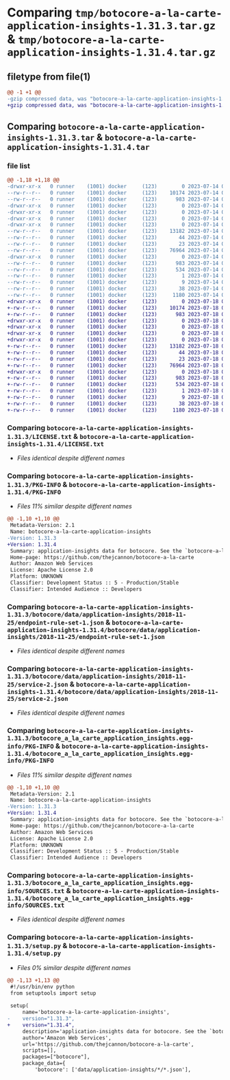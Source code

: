 # Comparing `tmp/botocore-a-la-carte-application-insights-1.31.3.tar.gz` & `tmp/botocore-a-la-carte-application-insights-1.31.4.tar.gz`

## filetype from file(1)

```diff
@@ -1 +1 @@
-gzip compressed data, was "botocore-a-la-carte-application-insights-1.31.3.tar", last modified: Fri Jul 14 01:45:56 2023, max compression
+gzip compressed data, was "botocore-a-la-carte-application-insights-1.31.4.tar", last modified: Tue Jul 18 01:54:59 2023, max compression
```

## Comparing `botocore-a-la-carte-application-insights-1.31.3.tar` & `botocore-a-la-carte-application-insights-1.31.4.tar`

### file list

```diff
@@ -1,18 +1,18 @@
-drwxr-xr-x   0 runner    (1001) docker     (123)        0 2023-07-14 01:45:56.330514 botocore-a-la-carte-application-insights-1.31.3/
--rw-r--r--   0 runner    (1001) docker     (123)    10174 2023-07-14 01:45:56.000000 botocore-a-la-carte-application-insights-1.31.3/LICENSE.txt
--rw-r--r--   0 runner    (1001) docker     (123)      983 2023-07-14 01:45:56.330514 botocore-a-la-carte-application-insights-1.31.3/PKG-INFO
-drwxr-xr-x   0 runner    (1001) docker     (123)        0 2023-07-14 01:45:56.330514 botocore-a-la-carte-application-insights-1.31.3/botocore/
-drwxr-xr-x   0 runner    (1001) docker     (123)        0 2023-07-14 01:45:56.330514 botocore-a-la-carte-application-insights-1.31.3/botocore/data/
-drwxr-xr-x   0 runner    (1001) docker     (123)        0 2023-07-14 01:45:56.330514 botocore-a-la-carte-application-insights-1.31.3/botocore/data/application-insights/
-drwxr-xr-x   0 runner    (1001) docker     (123)        0 2023-07-14 01:45:56.330514 botocore-a-la-carte-application-insights-1.31.3/botocore/data/application-insights/2018-11-25/
--rw-r--r--   0 runner    (1001) docker     (123)    13182 2023-07-14 01:45:44.000000 botocore-a-la-carte-application-insights-1.31.3/botocore/data/application-insights/2018-11-25/endpoint-rule-set-1.json
--rw-r--r--   0 runner    (1001) docker     (123)       44 2023-07-14 01:45:44.000000 botocore-a-la-carte-application-insights-1.31.3/botocore/data/application-insights/2018-11-25/examples-1.json
--rw-r--r--   0 runner    (1001) docker     (123)       23 2023-07-14 01:45:44.000000 botocore-a-la-carte-application-insights-1.31.3/botocore/data/application-insights/2018-11-25/paginators-1.json
--rw-r--r--   0 runner    (1001) docker     (123)    76964 2023-07-14 01:45:44.000000 botocore-a-la-carte-application-insights-1.31.3/botocore/data/application-insights/2018-11-25/service-2.json
-drwxr-xr-x   0 runner    (1001) docker     (123)        0 2023-07-14 01:45:56.330514 botocore-a-la-carte-application-insights-1.31.3/botocore_a_la_carte_application_insights.egg-info/
--rw-r--r--   0 runner    (1001) docker     (123)      983 2023-07-14 01:45:56.000000 botocore-a-la-carte-application-insights-1.31.3/botocore_a_la_carte_application_insights.egg-info/PKG-INFO
--rw-r--r--   0 runner    (1001) docker     (123)      534 2023-07-14 01:45:56.000000 botocore-a-la-carte-application-insights-1.31.3/botocore_a_la_carte_application_insights.egg-info/SOURCES.txt
--rw-r--r--   0 runner    (1001) docker     (123)        1 2023-07-14 01:45:56.000000 botocore-a-la-carte-application-insights-1.31.3/botocore_a_la_carte_application_insights.egg-info/dependency_links.txt
--rw-r--r--   0 runner    (1001) docker     (123)        9 2023-07-14 01:45:56.000000 botocore-a-la-carte-application-insights-1.31.3/botocore_a_la_carte_application_insights.egg-info/top_level.txt
--rw-r--r--   0 runner    (1001) docker     (123)       38 2023-07-14 01:45:56.330514 botocore-a-la-carte-application-insights-1.31.3/setup.cfg
--rw-r--r--   0 runner    (1001) docker     (123)     1180 2023-07-14 01:45:56.000000 botocore-a-la-carte-application-insights-1.31.3/setup.py
+drwxr-xr-x   0 runner    (1001) docker     (123)        0 2023-07-18 01:54:59.152171 botocore-a-la-carte-application-insights-1.31.4/
+-rw-r--r--   0 runner    (1001) docker     (123)    10174 2023-07-18 01:54:58.000000 botocore-a-la-carte-application-insights-1.31.4/LICENSE.txt
+-rw-r--r--   0 runner    (1001) docker     (123)      983 2023-07-18 01:54:59.152171 botocore-a-la-carte-application-insights-1.31.4/PKG-INFO
+drwxr-xr-x   0 runner    (1001) docker     (123)        0 2023-07-18 01:54:59.152171 botocore-a-la-carte-application-insights-1.31.4/botocore/
+drwxr-xr-x   0 runner    (1001) docker     (123)        0 2023-07-18 01:54:59.152171 botocore-a-la-carte-application-insights-1.31.4/botocore/data/
+drwxr-xr-x   0 runner    (1001) docker     (123)        0 2023-07-18 01:54:59.152171 botocore-a-la-carte-application-insights-1.31.4/botocore/data/application-insights/
+drwxr-xr-x   0 runner    (1001) docker     (123)        0 2023-07-18 01:54:59.152171 botocore-a-la-carte-application-insights-1.31.4/botocore/data/application-insights/2018-11-25/
+-rw-r--r--   0 runner    (1001) docker     (123)    13182 2023-07-18 01:54:49.000000 botocore-a-la-carte-application-insights-1.31.4/botocore/data/application-insights/2018-11-25/endpoint-rule-set-1.json
+-rw-r--r--   0 runner    (1001) docker     (123)       44 2023-07-18 01:54:49.000000 botocore-a-la-carte-application-insights-1.31.4/botocore/data/application-insights/2018-11-25/examples-1.json
+-rw-r--r--   0 runner    (1001) docker     (123)       23 2023-07-18 01:54:49.000000 botocore-a-la-carte-application-insights-1.31.4/botocore/data/application-insights/2018-11-25/paginators-1.json
+-rw-r--r--   0 runner    (1001) docker     (123)    76964 2023-07-18 01:54:49.000000 botocore-a-la-carte-application-insights-1.31.4/botocore/data/application-insights/2018-11-25/service-2.json
+drwxr-xr-x   0 runner    (1001) docker     (123)        0 2023-07-18 01:54:59.152171 botocore-a-la-carte-application-insights-1.31.4/botocore_a_la_carte_application_insights.egg-info/
+-rw-r--r--   0 runner    (1001) docker     (123)      983 2023-07-18 01:54:59.000000 botocore-a-la-carte-application-insights-1.31.4/botocore_a_la_carte_application_insights.egg-info/PKG-INFO
+-rw-r--r--   0 runner    (1001) docker     (123)      534 2023-07-18 01:54:59.000000 botocore-a-la-carte-application-insights-1.31.4/botocore_a_la_carte_application_insights.egg-info/SOURCES.txt
+-rw-r--r--   0 runner    (1001) docker     (123)        1 2023-07-18 01:54:59.000000 botocore-a-la-carte-application-insights-1.31.4/botocore_a_la_carte_application_insights.egg-info/dependency_links.txt
+-rw-r--r--   0 runner    (1001) docker     (123)        9 2023-07-18 01:54:59.000000 botocore-a-la-carte-application-insights-1.31.4/botocore_a_la_carte_application_insights.egg-info/top_level.txt
+-rw-r--r--   0 runner    (1001) docker     (123)       38 2023-07-18 01:54:59.152171 botocore-a-la-carte-application-insights-1.31.4/setup.cfg
+-rw-r--r--   0 runner    (1001) docker     (123)     1180 2023-07-18 01:54:58.000000 botocore-a-la-carte-application-insights-1.31.4/setup.py
```

### Comparing `botocore-a-la-carte-application-insights-1.31.3/LICENSE.txt` & `botocore-a-la-carte-application-insights-1.31.4/LICENSE.txt`

 * *Files identical despite different names*

### Comparing `botocore-a-la-carte-application-insights-1.31.3/PKG-INFO` & `botocore-a-la-carte-application-insights-1.31.4/PKG-INFO`

 * *Files 11% similar despite different names*

```diff
@@ -1,10 +1,10 @@
 Metadata-Version: 2.1
 Name: botocore-a-la-carte-application-insights
-Version: 1.31.3
+Version: 1.31.4
 Summary: application-insights data for botocore. See the `botocore-a-la-carte` package for more info.
 Home-page: https://github.com/thejcannon/botocore-a-la-carte
 Author: Amazon Web Services
 License: Apache License 2.0
 Platform: UNKNOWN
 Classifier: Development Status :: 5 - Production/Stable
 Classifier: Intended Audience :: Developers
```

### Comparing `botocore-a-la-carte-application-insights-1.31.3/botocore/data/application-insights/2018-11-25/endpoint-rule-set-1.json` & `botocore-a-la-carte-application-insights-1.31.4/botocore/data/application-insights/2018-11-25/endpoint-rule-set-1.json`

 * *Files identical despite different names*

### Comparing `botocore-a-la-carte-application-insights-1.31.3/botocore/data/application-insights/2018-11-25/service-2.json` & `botocore-a-la-carte-application-insights-1.31.4/botocore/data/application-insights/2018-11-25/service-2.json`

 * *Files identical despite different names*

### Comparing `botocore-a-la-carte-application-insights-1.31.3/botocore_a_la_carte_application_insights.egg-info/PKG-INFO` & `botocore-a-la-carte-application-insights-1.31.4/botocore_a_la_carte_application_insights.egg-info/PKG-INFO`

 * *Files 11% similar despite different names*

```diff
@@ -1,10 +1,10 @@
 Metadata-Version: 2.1
 Name: botocore-a-la-carte-application-insights
-Version: 1.31.3
+Version: 1.31.4
 Summary: application-insights data for botocore. See the `botocore-a-la-carte` package for more info.
 Home-page: https://github.com/thejcannon/botocore-a-la-carte
 Author: Amazon Web Services
 License: Apache License 2.0
 Platform: UNKNOWN
 Classifier: Development Status :: 5 - Production/Stable
 Classifier: Intended Audience :: Developers
```

### Comparing `botocore-a-la-carte-application-insights-1.31.3/botocore_a_la_carte_application_insights.egg-info/SOURCES.txt` & `botocore-a-la-carte-application-insights-1.31.4/botocore_a_la_carte_application_insights.egg-info/SOURCES.txt`

 * *Files identical despite different names*

### Comparing `botocore-a-la-carte-application-insights-1.31.3/setup.py` & `botocore-a-la-carte-application-insights-1.31.4/setup.py`

 * *Files 0% similar despite different names*

```diff
@@ -1,13 +1,13 @@
 #!/usr/bin/env python
 from setuptools import setup
 
 setup(
     name='botocore-a-la-carte-application-insights',
-    version="1.31.3",
+    version="1.31.4",
     description='application-insights data for botocore. See the `botocore-a-la-carte` package for more info.',
     author='Amazon Web Services',
     url='https://github.com/thejcannon/botocore-a-la-carte',
     scripts=[],
     packages=["botocore"],
     package_data={
         'botocore': ['data/application-insights/*/*.json'],
```


